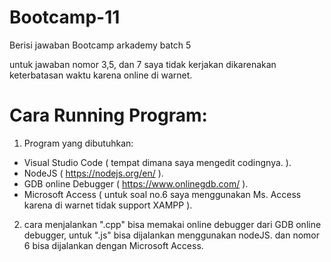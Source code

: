 # Bootcamp-11
Berisi jawaban Bootcamp arkademy batch 5

untuk jawaban nomor 3,5, dan 7 saya tidak kerjakan dikarenakan keterbatasan waktu karena online di warnet.

# Cara Running Program:
1. Program yang dibutuhkan:
- Visual Studio Code ( tempat dimana saya mengedit codingnya. ).
- NodeJS ( https://nodejs.org/en/ ).
- GDB online Debugger ( https://www.onlinegdb.com/ ).
- Microsoft Access ( untuk soal no.6 saya menggunakan Ms. Access karena di warnet tidak support XAMPP ).

2. cara menjalankan ".cpp" bisa memakai online debugger dari GDB online debugger, untuk ".js" bisa dijalankan menggunakan nodeJS. dan nomor 6 bisa dijalankan dengan Microsoft Access.


